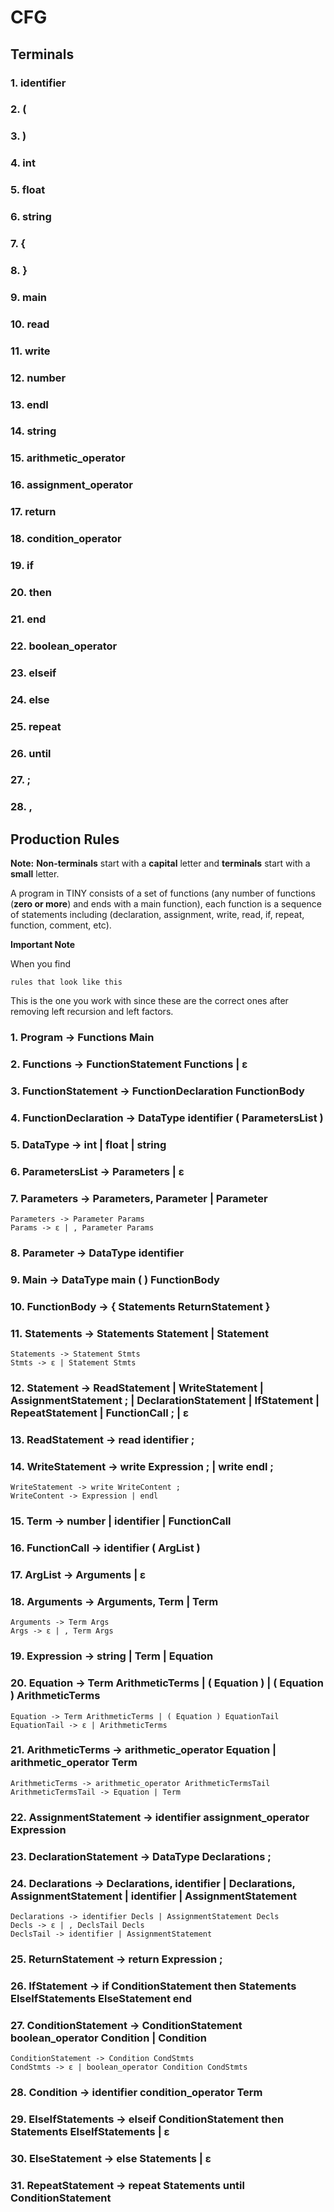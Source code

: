 # CFG

## Terminals

### 1. identifier

### 2. (

### 3. )

### 4. int

### 5. float

### 6. string

### 7. {

### 8. }

### 9. main

### 10. read

### 11. write

### 12. number

### 13. endl

### 14. string

### 15. arithmetic_operator

### 16. assignment_operator

### 17. return

### 18. condition_operator

### 19. if

### 20. then

### 21. end

### 22. boolean_operator

### 23. elseif

### 24. else

### 25. repeat

### 26. until

### 27. ;

### 28. ,

## Production Rules

**Note:** **Non-terminals** start with a **capital** letter and **terminals** start with a **small** letter.

A program in TINY consists of a set of functions (any number of functions (**zero or more**) and ends with a main function), each function is a sequence of statements including (declaration, assignment, write, read, if, repeat, function, comment, etc).

**Important Note**

When you find

```
rules that look like this
```

This is the one you work with since these are the correct ones after removing left recursion and left factors.

### 1. Program -> Functions Main

### 2. Functions -> FunctionStatement Functions | ε

### 3. FunctionStatement -> FunctionDeclaration FunctionBody

### 4. FunctionDeclaration -> DataType identifier ( ParametersList )

### 5. DataType -> int | float | string

### 6. ParametersList -> Parameters | ε

### 7. Parameters -> Parameters, Parameter | Parameter

```
Parameters -> Parameter Params
Params -> ε | , Parameter Params
```

### 8. Parameter -> DataType identifier

### 9. Main -> DataType main ( ) FunctionBody

### 10. FunctionBody -> { Statements ReturnStatement }

### 11. Statements -> Statements Statement | Statement

```
Statements -> Statement Stmts
Stmts -> ε | Statement Stmts
```

### 12. Statement -> ReadStatement | WriteStatement | AssignmentStatement ; | DeclarationStatement | IfStatement | RepeatStatement | FunctionCall ; | ε

### 13. ReadStatement -> read identifier ;

### 14. WriteStatement -> write Expression ; | write endl ;

```
WriteStatement -> write WriteContent ;
WriteContent -> Expression | endl
```

### 15. Term -> number | identifier | FunctionCall

### 16. FunctionCall -> identifier ( ArgList )

### 17. ArgList -> Arguments | ε

### 18. Arguments -> Arguments, Term | Term

```
Arguments -> Term Args
Args -> ε | , Term Args
```

### 19. Expression -> string | Term | Equation

### 20. Equation -> Term ArithmeticTerms | ( Equation ) | ( Equation ) ArithmeticTerms

```
Equation -> Term ArithmeticTerms | ( Equation ) EquationTail
EquationTail -> ε | ArithmeticTerms
```

### 21. ArithmeticTerms -> arithmetic_operator Equation | arithmetic_operator Term

```
ArithmeticTerms -> arithmetic_operator ArithmeticTermsTail
ArithmeticTermsTail -> Equation | Term
```

### 22. AssignmentStatement -> identifier assignment_operator Expression

### 23. DeclarationStatement -> DataType Declarations ;

### 24. Declarations -> Declarations, identifier | Declarations, AssignmentStatement | identifier | AssignmentStatement

```
Declarations -> identifier Decls | AssignmentStatement Decls
Decls -> ε | , DeclsTail Decls
DeclsTail -> identifier | AssignmentStatement
```

### 25. ReturnStatement -> return Expression ;

### 26. IfStatement -> if ConditionStatement then Statements ElseIfStatements ElseStatement end

### 27. ConditionStatement -> ConditionStatement boolean_operator Condition | Condition

```
ConditionStatement -> Condition CondStmts
CondStmts -> ε | boolean_operator Condition CondStmts
```

### 28. Condition -> identifier condition_operator Term

### 29. ElseIfStatements -> elseif ConditionStatement then Statements ElseIfStatements | ε

### 30. ElseStatement -> else Statements | ε

### 31. RepeatStatement -> repeat Statements until ConditionStatement

